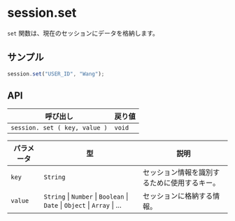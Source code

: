 # session.set

`set` 関数は、現在のセッションにデータを格納します。

## サンプル

```javascript
session.set("USER_ID", "Wang");
```
## API

| 呼び出し | 戻り値 |
|---|---|
| `session. set ( key, value )` | `void` |

| パラメータ | 型 | 説明 |
|---|---|---|
| `key` | `String` | セッション情報を識別するために使用するキー。 |
| `value` | `String` \| `Number` \| `Boolean` \| `Date` \| `Object` \| `Array` \| ... | セッションに格納する情報。 |